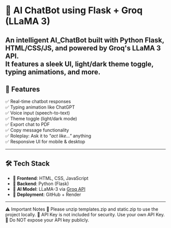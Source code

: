 # 💬 AI ChatBot using Flask + Groq (LLaMA 3)

An intelligent  AI_ChatBot built with Python Flask, HTML/CSS/JS, and powered by Groq's LLaMA 3 API.  
It features a sleek UI, light/dark theme toggle, typing animations, and more.
---
## 🌟 Features

✅ Real-time chatbot responses  
✅ Typing animation like ChatGPT  
✅ Voice input (speech-to-text)  
✅ Theme toggle (light/dark mode)  
✅ Export chat to PDF  
✅ Copy message functionality  
✅ Roleplay: Ask it to *"act like..."* anything  
✅ Responsive UI for mobile & desktop  

---
## 🛠️ Tech Stack 
- 🔹 **Frontend**: HTML, CSS, JavaScript  
- 🔹 **Backend**: Python (Flask)  
- 🔹 **AI Model**: LLaMA-3 via [Groq API](https://groq.com/)  
- 🔹 **Deployment**: GitHub + Render  
---
⚠️ Important Notes
📁 Please unzip templates.zip and static.zip to use the project locally.
🔐 API Key is not included for security. Use your own API Key.
🚫 Do NOT expose your API key publicly.











